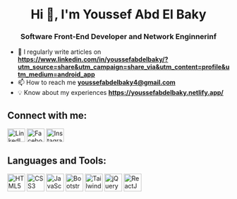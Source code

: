 **<h1 align="center">Hi 👋, I'm Youssef Abd El Baky</h1>**
**<h3 align="center">Software Front-End Developer and Network Enginnerinf</h3>**

- 📖 I regularly write articles on **https://www.linkedin.com/in/youssefabdelbaky/?utm_source=share&utm_campaign=share_via&utm_content=profile&utm_medium=android_app**
- 📫 How to reach me **youssefabdelbaky4@gmail.com**
- 💡 Know about my experiences **https://youssefabdelbaky.netlify.app/**

## Connect with me:
<p align="left">
<a href="https://www.linkedin.com/in/youssefabdelbaky/?utm_source=share&utm_campaign=share_via&utm_content=profile&utm_medium=android_app" target="blank"><img align="center" src="https://cdn.jsdelivr.net/npm/simple-icons@v3/icons/linkedin.svg" alt="LinkedIn" height="30" width="40" /></a>
<a href="https://www.facebook.com/youssef.abdelbaky.3" target="blank"><img align="center" src="https://cdn.jsdelivr.net/npm/simple-icons@v3/icons/facebook.svg" alt="Facebook" height="30" width="40" /></a>
<a href="https://www.instagram.com/youssef.abdelbaky/" target="blank"><img align="center" src="https://cdn.jsdelivr.net/npm/simple-icons@v3/icons/instagram.svg" alt="Instagram" height="30" width="40" /></a>
</p>

## Languages and Tools:
<p align="left">
<img src="https://cdn.jsdelivr.net/npm/simple-icons@v3/icons/html5.svg" alt="HTML5" width="40" height="40"/> 
<img src="https://cdn.jsdelivr.net/npm/simple-icons@v3/icons/css3.svg" alt="CSS3" width="40" height="40"/> 
<img src="https://cdn.jsdelivr.net/npm/simple-icons@v3/icons/javascript.svg" alt="JavaScript" width="40" height="40"/>  
<img src="https://cdn.jsdelivr.net/npm/simple-icons@v3/icons/bootstrap.svg" alt="Bootstrap" width="40" height="40"/>  
<img src="https://cdn.jsdelivr.net/npm/simple-icons@v3/icons/tailwindcss.svg" alt="Tailwind CSS" width="40" height="40"/>  
<img src="https://cdn.jsdelivr.net/npm/simple-icons@v3/icons/jquery.svg" alt="jQuery" width="40" height="40"/>  
<img src="https://cdn.jsdelivr.net/npm/simple-icons@v3/icons/react.svg" alt="ReactJS" width="40" height="40"/>  
</p>

